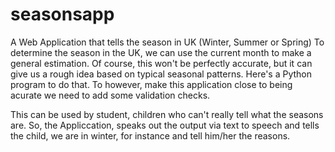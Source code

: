 # seasonsapp
A Web Application that tells the season in UK (Winter, Summer or Spring)
To determine the season in the UK, we can use the current month to make a general estimation. Of course, this won't be perfectly accurate, but it can give us a rough idea based on typical seasonal patterns. Here's a Python program to do that. To however, make this application close to being acurate we need to add some validation checks.

This can be used by student, children who can't really tell what the seasons are. So, the Appliccation, speaks out the output via text to speech and tells the child, we are in winter, for instance and tell him/her the reasons.
